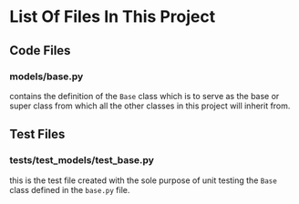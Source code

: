 # List Of Files In This Project

## Code Files

### models/base.py
contains the definition of the `Base` class which is to serve as the base or super class from which all the other classes in this project will inherit from.

### 

## Test Files

### tests/test_models/test_base.py
this is the test file created with the sole purpose of unit testing the `Base` class defined in the `base.py` file.

### 
